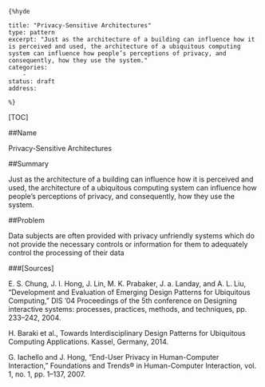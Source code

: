     {%hyde

    title: "Privacy-Sensitive Architectures"
    type: pattern
    excerpt: "Just as the architecture of a building can influence how it is perceived and used, the architecture of a ubiquitous computing system can influence how people’s perceptions of privacy, and consequently, how they use the system."
    categories:
        - 
    status: draft
    address:

    %}

[TOC]


##Name
<!--Primary name the pattern is known by.-->

Privacy-Sensitive Architectures

<!--###[Also Known As]-->
<!-- All other names the pattern is known by.-->



##Summary
<!-- One short paragraph summarising the pattern.-->

Just as the architecture of a building can influence how it is perceived and used, the architecture of a ubiquitous computing system can influence how people’s perceptions of privacy, and consequently, how they use the system.

<!--##Context-->
<!-- The situations in which the pattern may apply.-->



##Problem
<!-- The problem a pattern addresses, including a list of forces describing why a problem might be difficult to solve.-->

Data subjects are often provided with privacy unfriendly systems which do not provide the necessary controls or information for them to adequately control the processing of their data

<!--##Solution-->
<!-- A concise description of how the pattern addresses the problem.-->



<!--###[Structure]-->
<!--A detailed specification of the structural aspects of the pattern. A class diagram if applicable.-->



<!--###[Implementation]-->
<!--Guidelines for implementing the pattern; code fragments; suggested PETS; policy fragments.-->



<!--##Consequences-->
<!--The advantages (benefits) and disadvantages (liabilities) of applying the pattern.-->



<!--###[Constraints]-->
<!-- limitations as a consequence of applying the pattern.-->



<!--##Examples-->
<!--Motivational example to see how the pattern is applied.-->



<!--###[Known Uses]-->
<!-- Pointers to various applications of the pattern.-->



<!--##See Also-->
<!-- Any pointers to relevant information, not contained in the subfields below.-->



<!--###[Related Patterns]-->
<!-- Supporting and conflicting patterns-->



###[Sources]
<!-- References to the original source of the pattern.-->

E. S. Chung, J. I. Hong, J. Lin, M. K. Prabaker, J. a. Landay, and A. L. Liu, “Development and Evaluation of Emerging Design Patterns for Ubiquitous Computing,” DIS ’04 Proceedings of the 5th conference on Designing interactive systems: processes, practices, methods, and techniques, pp. 233–242, 2004.

H. Baraki et al., Towards Interdisciplinary Design Patterns for Ubiquitous Computing Applications. Kassel, Germany, 2014.

G. Iachello and J. Hong, “End-User Privacy in Human-Computer Interaction,” Foundations and Trends® in Human-Computer Interaction, vol. 1, no. 1, pp. 1–137, 2007.

<!--##General Comments-->
<!-- Separate discussion on the pattern.-->



<!--##Categories-->
<!-- Placeholder for future agreed upon categories as per collaboration's evaluation.-->

<!--##Tags-->
<!-- User definable descriptors for additional correlation.-->




